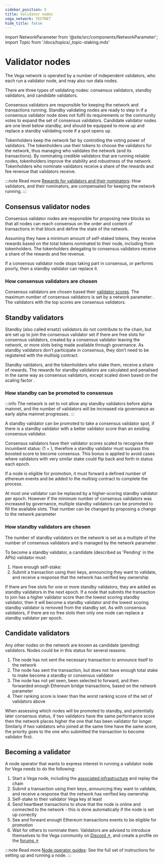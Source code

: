```yaml
---
sidebar_position: 5
title: Validator nodes
vega_network: TESTNET
hide_title: false
---
```


import NetworkParameter from '@site/src/components/NetworkParameter';
import Topic from '/docs/topics/_topic-staking.mdx'

<Topic />

# Validator nodes
The Vega network is operated by a number of independent validators, who each run a validator node, and may also run data nodes. 

There are three types of validating nodes: consensus validators, standby validators, and candidate validators. 

Consensus validators are responsible for keeping the network and transactions running. Standby validating nodes are ready to step in if a consensus validator node does not fulfil its requirements or the community votes to expand the set of consensus validators. Candidate validator nodes are one level below standby, and should be equipped to move up and replace a standby validating node if a spot opens up.

Tokenholders keep the network fair by controlling the voting power of validators. The tokenholders use their tokens to choose the validators for the network, thus managing who validates the network (and its transactions). By nominating credible validators that are running reliable nodes, tokenholders improve the stability and robustness of the network. Tokenholders who nominate validators receive a share of the rewards and fee revenue that validators receive.

:::note Read more
[Rewards for validators and their nominators](validator-scores-and-rewards.md#reward-allocation): How validators, and their nominators, are compensated for keeping the network running.
:::

## Consensus validator nodes
Consensus validator nodes are responsible for proposing new blocks so that all nodes can reach consensus on the order and content of transactions in that block and define the state of the network. 

Assuming they have a minimum amount of self-staked tokens, they receive rewards based on the total tokens nominated to their node, including from tokenholders. The tokenholders delegating to consensus validators receive a share of the rewards and fee revenue.

If a consensus validator node stops taking part in consensus, or performs poorly, then a standby validator can replace it.

### How consensus validators are chosen
Consensus validators are chosen based their [validator scores](validator-scores-and-rewards.md). The maximum number of consensus validators is set by a network parameter: <NetworkParameter frontMatter={frontMatter} param="network.validators.tendermint.number" />. The validators with the top scores are consensus validators. 

## Standby validators
Standby (also called ersatz) validators do not contribute to the chain, but are set up to join the consensus validator set if there are free slots for consensus validators, created by a consensus validator leaving the network, or more slots being made available through governance. As standby validators don’t participate in consensus, they don’t need to be registered with the multisig contract.

Standby validators, and the tokenholders who stake them, receive a share of rewards. The rewards for standby validators are calculated and penalised in the same way as consensus validators, except scaled down based on the scaling factor <NetworkParameter frontMatter={frontMatter} param="network.validators.ersatz.rewardFactor" />.

### How standby can be promoted to consensus

:::info 
The network is set to not allow any standby validators before alpha mainnet, and the number of validators will be increased via governance as early alpha mainnet progresses.
:::

A standby validator can be promoted to take a consensus validator spot, if there is a standby validator with a better validator score than an existing consensus validator. 

Consensus validators have their validator scores scaled to recognise their incumbent status: (1 + <NetworkParameter frontMatter={frontMatter} param="network.validators.incumbentBonus" hideName={true} />), therefore a standby validator must surpass this boosted score to become consensus. This bonus is applied to avoid cases where validators with very similar stake could flip back and forth in status each epoch. 

If a node is eligible for promotion, it must forward a defined number of ethereum events and be added to the multisig contract to complete the process.

At most one validator can be replaced by a higher-scoring standby validator per epoch. However if the minimum number of consensus validators was increased by governance, multiple standby validators can be promoted to fill the available slots. That number can be changed by proposing a change to the network parameter <NetworkParameter frontMatter={frontMatter} param="network.validators.tendermint.number" hideValue={true} />

### How standby validators are chosen
The number of standby validators on the network is set as a multiple of the number of consensus validators and is managed by the network parameter <NetworkParameter frontMatter={frontMatter} param="network.validators.ersatz.multipleOfTendermintValidators" />. 

To become a standby validator, a candidate (described as 'Pending' in the APIs) validator must:

1. Have enough self-stake: <NetworkParameter frontMatter={frontMatter} param="reward.staking.delegation.minimumValidatorStake" formatter="governanceToken" suffix="tokens" hideName={true} /> 
2. Submit a transaction using their keys, announcing they want to validate, and receive a response that the network has verified key ownership

If there are free slots for one or more standby validators, they are added as standby validators in the next epoch. If a node that submits the transaction to join has a higher validator score than the lowest scoring standby validator, then it will become a standby validator and the lowest scoring standby validator is removed from the standby set. As with consensus validators, if there are no free slots then only one node can replace a standby validator per epoch.

## Candidate validators
Any other nodes on the network are known as candidate (pending) validators. Nodes could be in this status for several reasons:

1. The node has not sent the necessary transaction to announce itself to the network
2. The node has sent the transaction, but does not have enough total stake to make become a standby or consensus validator
3. The node has not yet seen, been selected to forward, and then forwarded enough Ethereum bridge transactions, based on the network parameter <NetworkParameter frontMatter={frontMatter} param="network.validators.minimumEthereumEventsForNewValidator" />
4. Their ranking score is lower than the worst ranking score of the set of validators above

When assessing which nodes will be promoted to standby, and potentially later consensus status, if two validators have the same performance score then the network places higher the one that has been validator for longer. Similarly if two validators who joined at the same time have the same score, the priority goes to the one who submitted the transaction to become validator first.

## Becoming a validator
A node operator that wants to express interest in running a validator node for Vega needs to do the following:

1. Start a Vega node, including the [associated infrastructure](../../node-operators/index.md) and replay the chain
2. Submit a transaction using their keys, announcing they want to validate, and receive a response that the network has verified key ownership
3. Self-stake to their validator Vega key at least <NetworkParameter frontMatter={frontMatter} param="reward.staking.delegation.minimumValidatorStake" formatter="governanceToken" suffix="tokens" hideName={true} />
4. Send heartbeat transactions to show that the node is online and connected to the network - this is done automatically if the node is set up correctly
5. See and forward enough Ethereum transactions events to be eligible for promotion
6. Wait for others to nominate them. Validators are advised to introduce themselves to the Vega community on [Discord ↗](https://vega.xyz/discord), and create a profile on the [forums ↗](https://community.vega.xyz/c/mainnet-validator-candidates/23)

:::note Read more
[Node operator guides](../../node-operators/index.md): See the full set of instructions for setting up and running a node.
:::
